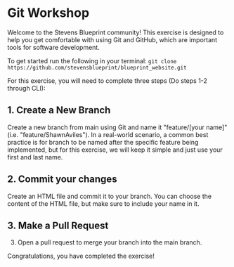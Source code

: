 # Git Workshop

Welcome to the Stevens Blueprint community! This exercise is designed to help you get comfortable with using Git and GitHub, which are important tools for software development.

To get started run the following in your terminal:
``git clone https://github.com/stevensblueprint/blueprint_website.git``


For this exercise, you will need to complete three steps (Do steps 1-2 through CLI):

## 1. Create a New Branch 
Create a new branch from main using Git and name it "feature/[your name]" (i.e. "feature/ShawnAviles"). In a real-world scenario, a common best practice is for branch to be named after the specific feature being implemented, but for this exercise, we will keep it simple and just use your first and last name.

## 2. Commit your changes
Create an HTML file and commit it to your branch. You can choose the content of the HTML file, but make sure to include your name in it.

## 3. Make a Pull Request
3. Open a pull request to merge your branch into the main branch.

Congratulations, you have completed the exercise!
